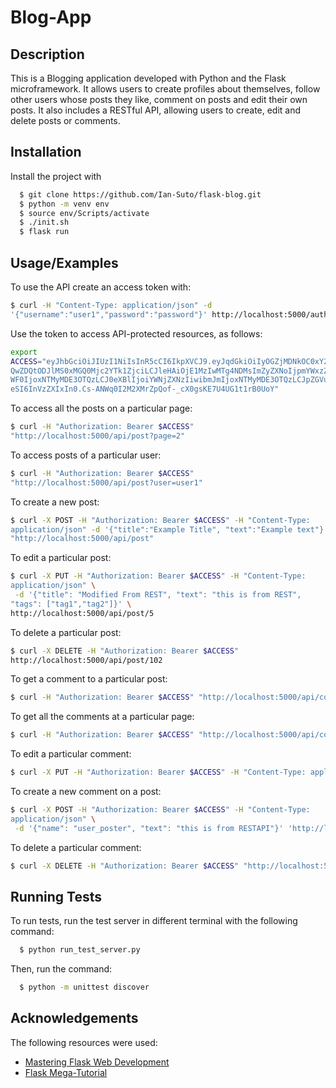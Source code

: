 
# Blog-App
## Description
This is a Blogging application developed with Python and the Flask microframework. It allows users to create profiles about themselves, follow other users whose posts they like, comment on posts and edit their own posts. It also includes a RESTful API, allowing users to create, edit and delete posts or comments.
## Installation
Install the project with 
```bash
  $ git clone https://github.com/Ian-Suto/flask-blog.git
  $ python -m venv env
  $ source env/Scripts/activate
  $ ./init.sh
  $ flask run
```
## Usage/Examples
To use the API create an access token with:
```bash
$ curl -H "Content-Type: application/json" -d
'{"username":"user1","password":"password"}' http://localhost:5000/auth/api
```
Use the token to access API-protected resources, as follows:
```bash
export
ACCESS="eyJhbGciOiJIUzI1NiIsInR5cCI6IkpXVCJ9.eyJqdGkiOiIyOGZjMDNkOC0xY2MyLT
QwZDQtODJlMS0xMGQ0Mjc2YTk1ZjciLCJleHAiOjE1MzIwMTg4NDMsImZyZXNoIjpmYWxzZSwia
WF0IjoxNTMyMDE3OTQzLCJ0eXBlIjoiYWNjZXNzIiwibmJmIjoxNTMyMDE3OTQzLCJpZGVudGl0
eSI6InVzZXIxIn0.Cs-ANWq0I2M2XMrZpQof-_cX0gsKE7U4UG1t1rB0UoY"
```
To access all the posts on a particular page:
```bash
$ curl -H "Authorization: Bearer $ACCESS"
"http://localhost:5000/api/post?page=2"
```
To access posts of a particular user:
```bash
$ curl -H "Authorization: Bearer $ACCESS"
"http://localhost:5000/api/post?user=user1"
```
To create a new post:
```bash
$ curl -X POST -H "Authorization: Bearer $ACCESS" -H "Content-Type:
application/json" -d '{"title":"Example Title", "text":"Example text"}'
"http://localhost:5000/api/post"
```
To edit a particular post:
```bash
$ curl -X PUT -H "Authorization: Bearer $ACCESS" -H "Content-Type:
application/json" \
 -d '{"title": "Modified From REST", "text": "this is from REST",
"tags": ["tag1","tag2"]}' \
http://localhost:5000/api/post/5
```
To delete a particular post:
```bash
$ curl -X DELETE -H "Authorization: Bearer $ACCESS"
http://localhost:5000/api/post/102
```
To get a comment to a particular post:
```bash
$ curl -H "Authorization: Bearer $ACCESS" "http://localhost:5000/api/comment/300"
```
To get all the comments at a particular page:
```bash
$ curl -H "Authorization: Bearer $ACCESS" "http://localhost:5000/api/comment?page=1"
```
To edit a particular comment:
```bash
$ curl -X PUT -H "Authorization: Bearer $ACCESS" -H "Content-Type: application/json" -d '{"name":"user_poster", "text":"Modified from RESTAPI"}' "http://localhost:5000/api/comment/315"
```
To create a new comment on a post:
```bash
$ curl -X POST -H "Authorization: Bearer $ACCESS" -H "Content-Type:
application/json" \
 -d '{"name": "user_poster", "text": "this is from RESTAPI"}' 'http://localhost:5000/api/post/5/comments'
```
To delete a particular comment:
```bash
$ curl -X DELETE -H "Authorization: Bearer $ACCESS" "http://localhost:5000/api/comment/315"
```
## Running Tests
To run tests, run the test server in different terminal with the following command:
```bash
  $ python run_test_server.py
```
Then, run the command:
```bash
  $ python -m unittest discover
```

## Acknowledgements
The following resources were used:

- [Mastering Flask Web Development](https://www.packtpub.com/product/mastering-flask-web-development-second-edition/9781788995405)
 - [Flask Mega-Tutorial](https://blog.miguelgrinberg.com/post/the-flask-mega-tutorial-part-i-hello-world)
